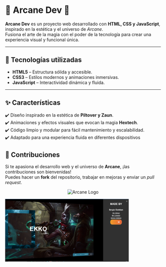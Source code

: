 
# 🌌 Arcane Dev 🔮  

**Arcane Dev** es un proyecto web desarrollado con **HTML, CSS y JavaScript**, inspirado en la estética y el universo de *Arcane*.  
Fusiona el arte de la magia con el poder de la tecnología para crear una experiencia visual y funcional única.  

---

## 🚀 Tecnologías utilizadas  
- **HTML5** – Estructura sólida y accesible.  
- **CSS3** – Estilos modernos y animaciones inmersivas.  
- **JavaScript** – Interactividad dinámica y fluida.  

---

## ✨ Características  
✔️ Diseño inspirado en la estética de **Piltover y Zaun**.  
✔️ Animaciones y efectos visuales que evocan la magia **Hextech**.  
✔️ Código limpio y modular para fácil mantenimiento y escalabilidad.  
✔️ Adaptado para una experiencia fluida en diferentes dispositivos

## 🌟 Contribuciones  

Si te apasiona el desarrollo web y el universo de **Arcane**, ¡las contribuciones son bienvenidas!  
Puedes hacer un **fork** del repositorio, trabajar en mejoras y enviar un *pull request*.  

<p align="center">
  <img src="https://upload.wikimedia.org/wikipedia/commons/f/f2/Arcane_Title_Text.png" alt="Arcane Logo" width="400">
</p>
 <img src="https://raw.githubusercontent.com/sergioironhacker/Arcane-Dev/main/imgMain.png" alt="Arcane Logo" width="400">


